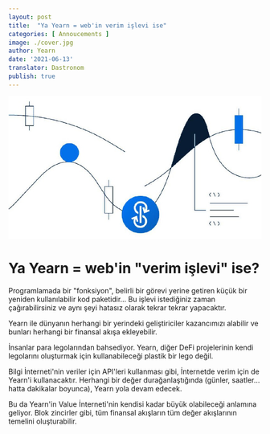 ```yaml
---
layout: post
title:  "Ya Yearn = web'in verim işlevi ise"
categories: [ Annoucements ]
image: ./cover.jpg
author: Yearn
date: '2021-06-13'
translator: Dastronom
publish: true
---
```


![](yield1.jpg)

# Ya Yearn = web'in "verim işlevi" ise?

Programlamada bir "fonksiyon", belirli bir görevi yerine getiren küçük bir yeniden kullanılabilir kod paketidir... Bu işlevi istediğiniz zaman çağırabilirsiniz ve aynı şeyi hatasız olarak tekrar tekrar yapacaktır.

Yearn ile dünyanın herhangi bir yerindeki geliştiriciler kazancımızı alabilir ve bunları herhangi bir finansal akışa ekleyebilir.

İnsanlar para legolarından bahsediyor. Yearn, diğer DeFi projelerinin kendi legolarını oluşturmak için kullanabileceği plastik bir lego değil.

Bilgi İnterneti'nin veriler için API'leri kullanması gibi, İnternetde verim için de Yearn'i kullanacaktır. Herhangi bir değer durağanlaştığında (günler, saatler… hatta dakikalar boyunca), Yearn yola devam edecek.

Bu da Yearn'in Value İnterneti'nin kendisi kadar büyük olabileceği anlamına geliyor. Blok zincirler gibi, tüm finansal akışların tüm değer akışlarının temelini oluşturabilir.